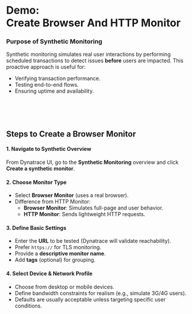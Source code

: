 # Demo:<br>Create Browser And HTTP Monitor

### Purpose of Synthetic Monitoring
Synthetic monitoring simulates real user interactions by performing scheduled transactions to detect issues **before** users are impacted. This proactive approach is useful for:
- Verifying transaction performance.
- Testing end-to-end flows.
- Ensuring uptime and availability.

<br><br><br>

## Steps to Create a Browser Monitor
#### 1. **Navigate to Synthetic Overview**
From Dynatrace UI, go to the **Synthetic Monitoring** overview and click **Create a synthetic monitor**.

#### 2. **Choose Monitor Type**
- Select **Browser Monitor** (uses a real browser).
- Difference from HTTP Monitor:
  - **Browser Monitor**: Simulates full-page and user behavior.
  - **HTTP Monitor**: Sends lightweight HTTP requests.

#### 3. **Define Basic Settings**
- Enter the **URL** to be tested (Dynatrace will validate reachability).
- Prefer `https://` for TLS monitoring.
- Provide a **descriptive monitor name**.
- Add **tags** (optional) for grouping.

#### 4. **Select Device & Network Profile**
- Choose from desktop or mobile devices.
- Define bandwidth constraints for realism (e.g., simulate 3G/4G users).
- Defaults are usually acceptable unless targeting specific user conditions.
